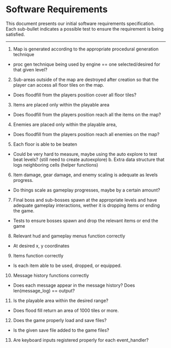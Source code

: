 # Software Requirements

This document presents our initial software requirements specification.  Each sub-bullet indicates a possible test to ensure the requirement is being satisfied.

---

1. Map is generated according to the appropriate procedural generation technique
  - proc gen technique being used by engine == one selected/desired for that given level?

2. Sub-areas outside of the map are destroyed after creation so that the player can access
all floor tiles on the map.
  - Does floodfill from the players position cover all floor tiles?

3. Items are placed only within the playable area
  - Does floodfill from the players position reach all the items on the map?

4. Enemies are placed only within the playable area,
  - Does floodfill from the players position reach all enemies on the map?

5. Each floor is able to be beaten
  - Could be very hard to measure, maybe using the auto explore to test beat levels? (still need to create autoexplore)
b. Extra data structure that logs neighboring cells (helper functions)

6. Item damage, gear damage, and enemy scaling is adequate as levels progress.
  - Do things scale as gameplay progresses, maybe by a certain amount?

7. Final boss and sub-bosses spawn at the appropriate levels and have adequate gameplay interactions, wether it is dropping items or ending the game.
  - Tests to ensure bosses spawn and drop the relevant items or end the game

8. Relevant hud and gameplay menus function correctly
  - At desired x, y coordinates

9. Items function correctly
  - Is each item able to be used, dropped, or equipped.

10. Message history functions correctly
  - Does each message appear in the message history? Does len(message\_log) == output?

11. Is the playable area within the desired range?
  - Does flood fill return an area of 1000 tiles or more.

12. Does the game properly load and save files?
  - Is the given save file added to the game files?

13. Are keyboard inputs registered properly for each event\_handler?
